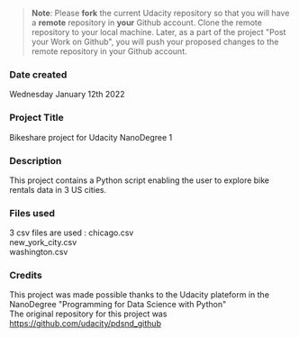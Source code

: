 >**Note**: Please **fork** the current Udacity repository so that you will have a **remote** repository in **your** Github account. Clone the remote repository to your local machine. Later, as a part of the project "Post your Work on Github", you will push your proposed changes to the remote repository in your Github account.

### Date created
Wednesday January 12th 2022

### Project Title
Bikeshare project for Udacity NanoDegree 1

### Description
This project contains a Python script enabling the user to explore bike rentals data in 3 US cities.

### Files used
3 csv files are used :
  chicago.csv  
  new_york_city.csv  
  washington.csv  

### Credits
This project was made possible thanks to the Udacity plateform in the NanoDegree "Programming for Data Science with Python"  
The original repository for this project was https://github.com/udacity/pdsnd_github
